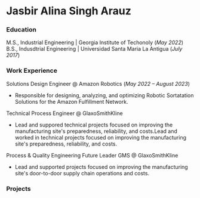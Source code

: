 # Jasbir Alina Singh Arauz

### Education
M.S., Industrial Engineering | Georgia Institute of Techonoly (_May 2022_)
B.S., Indusdtrial Engineering | Universidad Santa Maria La Antigua (_July 2017_)

### Work Experience
Solutions Design Engineer @ Amazon Robotics (_May 2022 – August 2023_)
- Responsible for designing, analyzing, and optimizing Robotic Sortatation Solutions for the Amazon Fulfillment Network. 

Technical Process Engineer @ GlaxoSmithKline
- Lead and suppored technical projects focused on improving the manufacturing site's preparedness, reliability, and costs.Lead and worked in technical projects focused on improving the manufacturing site's preparedness, reliability, and costs.

Process & Quality Engineering Future Leader GMS @ GlaxoSmithKline
- Lead and supported projects focused on improving the manufacturing site's door-to-door supply chain operations and costs.

### Projects
